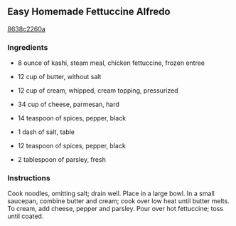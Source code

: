 ## Easy Homemade Fettuccine Alfredo

[8638c2260a](http://www.food.com/recipe/easy-homemade-fettuccine-alfredo-169469)

### Ingredients

 - 8 ounce of kashi, steam meal, chicken fettuccine, frozen entree

 - 12 cup of butter, without salt

 - 12 cup of cream, whipped, cream topping, pressurized

 - 34 cup of cheese, parmesan, hard

 - 14 teaspoon of spices, pepper, black

 - 1 dash of salt, table

 - 12 teaspoon of spices, pepper, black

 - 2 tablespoon of parsley, fresh

### Instructions

Cook noodles, omitting salt; drain well. Place in a large bowl. In a small saucepan, combine butter and cream; cook over low heat until butter melts. To cream, add cheese, pepper and parsley. Pour over hot fettuccine; toss until coated.